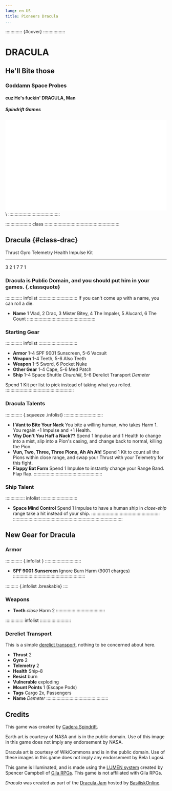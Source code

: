 ```yaml
---
lang: en-US
title: Pioneers Dracula
...
```


::::::::::::: {#cover} :::::::::::::::::
<h1 class="title">DRACULA</h1>

## He'll Bite those

### Goddamn Space Probes

#### cuz He's fuckin' DRACULA, Man

##### Spindrift Games

![Illuminated by LUMEN](art/lumen.png) \ 
::::::::::::::::::::::::::::::::::::::::

:::::::::::::::::::: class ::::::::::::::::::::::::::::::::::::::::::::::::::::::::::
## Dracula {#class-drac}

 Thrust   Gyro   Telemetry   Health   Impulse   Kit
-------- ------ ----------- -------- --------- -----
   3       2         1         7       7         1

### Dracula is Public Domain, and you should put him in your games.  {.classquote}

::::::::::::: infolist ::::::::::::::::::::::::::::::
If you can't come up with a name, you can roll a die.

- **Name** 1 Vlad, 2 Drac, 3 Mister Bitey, 4 The Impaler, 5 Alucard, 6 The Count
:::::::::::::::::::::::::::::::::::::::::::::::::::::

### Starting Gear

::::::::::::: infolist ::::::::::::::::::::::::::::::

- **Armor** 1-4 SPF 9001 Sunscreen, 5-6 Vacsuit
- **Weapon** 1-4 Teeth, 5-6 Also Teeth
- **Weapon** 1-5 Sword, 6 Pocket Nuke
- **Other Gear** 1-4 Cape, 5-6 Med Patch
- **Ship** 1-4 Space Shuttle *Churchill*, 5-6 Derelict Transport *Demeter*

Spend 1 Kit per list to pick instead of taking what you rolled.
:::::::::::::::::::::::::::::::::::::::::::::::::::::

### Dracula Talents

::::::::::::: {.squeeze .infolist} ::::::::::::::::::::::::::::::
- **I Vant to Bite Your Nack** You bite a willing human, who takes Harm 1. You regain +1 Impulse and +1 Health.
- **Vhy Don't You Haff a Nack??** Spend 1 Impulse and 1 Health to change into a mist, slip into a Pion's casing, and change back to normal, killing the Pion.
- **Vun, Two, Three, Three Pions, Ah Ah Ah!** Spend 1 Kit to count all the Pions within close range, and swap your Thrust with your Telemetry for this fight.
- **Flappy Bat Form** Spend 1 Impulse to instantly change your Range Band. Flap flap.
:::::::::::::::::::::::::::::::::::::::::::::::::::::

### Ship Talent
::::::::::::::: infolist ::::::::::::::::::::::::::::
- **Space Mind Control** Spend 1 Impulse to have a human ship in *close-ship* range take a hit instead of your ship.
:::::::::::::::::::::::::::::::::::::::::::::::::::::
:::::::::::::::::::::::::::::::::::::::::::::::::::::::::::::::::::::::::::::::::::::

## New Gear for Dracula 

### Armor 

::::::::::::: {.infolist  } ::::::::::::::::::::::::::::
- **SPF 9001 Sunscreen** Ignore Burn Harm (9001 charges)
::::::::::::::::::::::::::::::::::::::::::::::::::::::::

:::::::::: {.infolist .breakable} ::::
### Weapons 

- **Teeth**             *close* Harm 2
::::::::::::::::::::::::::::::::::::::

:::::::::::::: infolist ::::::::::::::::::::::::
### Derelict Transport

This is a simple [derelict transport](https://en.wikipedia.org/wiki/Dracula_3000), nothing to be concerned about here.

- **Thrust** 2
- **Gyro** 2
- **Telemetry** 2
- **Health** Ship-8
- **Resist** burn
- **Vulnerable** exploding
- **Mount Points** 1 (Escape Pods)
- **Tags** Cargo 2x, Passengers
- **Name** *Demeter*
::::::::::::::::::::::::::::::::::::::::::::::::

## Credits

This game was created by <a href="mailto:caderaspindrift@gmail.com">Cadera Spindrift</a>.

Earth art is courtesy of NASA and is in the public domain. Use of this image
in this game does not imply any endorsement by NASA.

Dracula art is courtesy of WikiCommons and is in the public domain. Use of these images
in this game does not imply any endorsement by Bela Lugosi.

This game is Illuminated, and is made using the [LUMEN system](https://gilarpgs.itch.io/lumen)
created by Spencer Campbell of [Gila RPGs](https://gilarpgs.itch.io/).
This game is not affiliated with Gila RPGs.

*Dracula* was created as part of the [Dracula Jam](https://itch.io/jam/the-dracula-jam)
hosted by [BasiliskOnline](https://basiliskonline.itch.io/).

